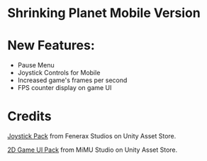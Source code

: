 # Shrinking Planet Mobile Version

# New Features:
- Pause Menu
- Joystick Controls for Mobile
- Increased game's frames per second
- FPS counter display on game UI

# Credits
[Joystick Pack](https://assetstore.unity.com/packages/tools/input-management/joystick-pack-107631#reviews)
from Fenerax Studios on Unity Asset Store.

[2D Game UI Pack](https://assetstore.unity.com/packages/2d/gui/icons/2d-casual-ui-hd-82080)
from MiMU Studio on Unity Asset Store.
